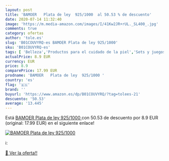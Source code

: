 ```yaml
---
layout: post
title: 'BAMOER   Plata de ley  925/1000  al 50.53 % de descuento'
date: 2020-07-14 11:32:40
image: 'https://m.media-amazon.com/images/I/41Kw2JR+rUL._SL400_.jpg'
comments: true
category: ofertas
author: 'tole.es'
slug: 'B01COUVYRQ-es BAMOER Plata de ley 925/1000'
sku: 'B01COUVYRQ-es'
tags: [ 'Belleza','Productos para el cuidado de la piel','Sets y juegos para el cuidado de la piel','de','ley','plata', ]
actualPrice: 8.9 EUR
currency: EUR
price: 8.9
comparePrice: 17.99 EUR
prodname: 'BAMOER   Plata de ley  925/1000 '
country: 'es'
flag: '🇪🇸'
brand: ''
buyurl: 'https://www.amazon.es/dp/B01COUVYRQ/?tag=tolees-21'
descuento: '50.53'
average: '13.445'
---
```


Está [BAMOER   Plata de ley  925/1000 ](https://www.amazon.es/dp/B01COUVYRQ/?tag=tolees-21) con 50.53 de descuento por 8.9 EUR (original: 17.99 EUR) en el siguiente enlace!

[![BAMOER   Plata de ley  925/1000 ](https://m.media-amazon.com/images/I/41Kw2JR+rUL._SL400_.jpg)](https://www.amazon.es/dp/B01COUVYRQ/?tag=tolees-21)

ℹ️:


[🛒 Ver la oferta!!](https://www.amazon.es/dp/B01COUVYRQ/?tag=tolees-21)
